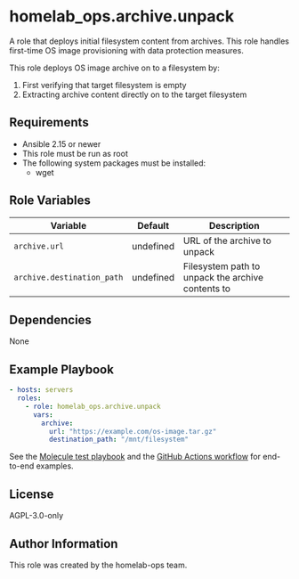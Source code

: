 # homelab_ops.archive.unpack

A role that deploys initial filesystem content from archives. This role handles first-time OS image provisioning with data protection measures.

This role deploys OS image archive on to a filesystem by:

1. First verifying that target filesystem is empty
2. Extracting archive content directly on to the target filesystem

## Requirements

- Ansible 2.15 or newer
- This role must be run as root
- The following system packages must be installed:
  - wget

## Role Variables

| Variable | Default | Description |
| --- | --- | --- |
| `archive.url` | undefined | URL of the archive to unpack |
| `archive.destination_path` | undefined | Filesystem path to unpack the archive contents to |

## Dependencies

None

## Example Playbook

```yaml
- hosts: servers
  roles:
    - role: homelab_ops.archive.unpack
      vars:
        archive:
          url: "https://example.com/os-image.tar.gz"
          destination_path: "/mnt/filesystem"
```

See the [Molecule test playbook](../../molecule/unpack/converge.yml) and the [GitHub Actions workflow](../../../.github/workflows/test-archive.yaml) for end-to-end examples.

## License

AGPL-3.0-only

## Author Information

This role was created by the homelab-ops team.
